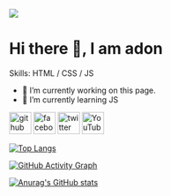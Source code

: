 
![](https://img.freepik.com/premium-vector/colorful-banner-with-hands-working-computer-different-electronic-gadgets-devices-symbols-programming-software-development-program-coding_198278-4192.jpg)

# Hi there 👋, I am adon

Skills: HTML / CSS / JS 

- 🔭 I’m currently working on this page. 
- 🌱 I’m currently learning JS 


[<img src='https://cdn.jsdelivr.net/npm/simple-icons@3.0.1/icons/github.svg' alt='github' height='40'>](https://github.com/adonbhuiyan)  [<img src='https://cdn.jsdelivr.net/npm/simple-icons@3.0.1/icons/facebook.svg' alt='facebook' height='40'>](https://www.facebook.com/adon6)  [<img src='https://cdn.jsdelivr.net/npm/simple-icons@3.0.1/icons/twitter.svg' alt='twitter' height='40'>](https://twitter.com/adonbhuiyan)  [<img src='https://cdn.jsdelivr.net/npm/simple-icons@3.0.1/icons/youtube.svg' alt='YouTube' height='40'>](https://www.youtube.com/channel/https://www.youtube.com/channel/UCrJrwGB7xTYIHDIhUm-mXkw)  

[![Top Langs](https://github-readme-stats.vercel.app/api/top-langs/?username=adonbhuiyan)](https://github.com/anuraghazra/github-readme-stats)

<a href="https://twitter.com/adonbhuiyan"/>

![GitHub Activity Graph](https://activity-graph.herokuapp.com/graph?username=adonbhuiyan)  

![Anurag's GitHub stats](https://github-readme-stats.vercel.app/api?username=adon&theme=dark&show_icons=true)
